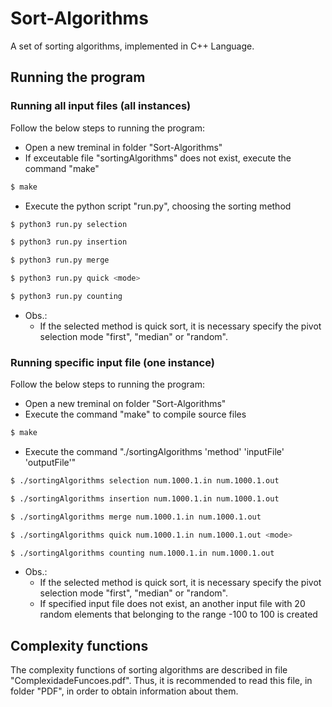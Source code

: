# Sort-Algorithms
A set of sorting algorithms, implemented in C++ Language.

## Running the program

### Running all input files (all instances)
Follow the below steps to running the program:
- Open a new treminal in folder "Sort-Algorithms"
- If exceutable file "sortingAlgorithms" does not exist, execute the command "make"
```sh
$ make
```
- Execute the python script "run.py", choosing the sorting method
```sh
$ python3 run.py selection
```
```sh
$ python3 run.py insertion
```
```sh
$ python3 run.py merge
```
```sh
$ python3 run.py quick <mode>
```
```sh
$ python3 run.py counting
```
- Obs.: 
	- If the selected method is quick sort, it is necessary specify the pivot selection mode "first", "median" or "random". 

### Running specific input file (one instance)
Follow the below steps to running the program:
	
- Open a new treminal on folder "Sort-Algorithms"
- Execute the command "make" to compile source files
```sh
$ make
``` 
- Execute the command "./sortingAlgorithms 'method' 'inputFile' 'outputFile'"
```sh
$ ./sortingAlgorithms selection num.1000.1.in num.1000.1.out
```
```sh
$ ./sortingAlgorithms insertion num.1000.1.in num.1000.1.out
```
```sh
$ ./sortingAlgorithms merge num.1000.1.in num.1000.1.out
```
```sh
$ ./sortingAlgorithms quick num.1000.1.in num.1000.1.out <mode>
```
```sh
$ ./sortingAlgorithms counting num.1000.1.in num.1000.1.out
```
- Obs.: 
	- If the selected method is quick sort, it is necessary specify the pivot selection mode "first", "median" or "random".
	- If specified input file does not exist, an another input file with 20 random elements that belonging to the range -100 to 100 is created

## Complexity functions

The complexity functions of sorting algorithms are described in file "ComplexidadeFuncoes.pdf". Thus, it is recommended to read this file, in folder "PDF", in order to obtain information about them.
